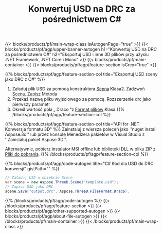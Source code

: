 ﻿---
title: Konwertuj USD na DRC za pośrednictwem C# 
description: Konwertuj pliki USD i inne 3D za pomocą .NET API
url: /pl/net/conversion/usd-to-drc/
family: 3d
platformtag: net
feature: conversion
informat: USD
outformat: DRC
otherformats: PLY AMF DRC FBX RVM OBJ STL 3DS 
---
{{< blocks/products/pf/main-wrap-class isAutogenPage="true" >}}
{{< blocks/products/pf/agp/upper-banner-autogen h1="Konwertuj USD na DRC za pośrednictwem C#" h2="Eksportuj USD i inne 3D plików przy użyciu .NET Framework, .NET Core i Mono" >}}
{{< blocks/products/pf/main-container >}}
{{< blocks/products/pf/agp/feature-section isGrey="true" >}}

{{% blocks/products/pf/agp/feature-section-col title="Eksportuj USD sceny jako DRC z C#" %}}
1. Załaduj plik USD za pomocą konstruktora [Scena](https://apireference.aspose.com/3d/net/aspose.threed/scene) Klasa2. Zadzwoń [Scena. Zapisz](https://apireference.aspose.com/3d/net/aspose.threed/scene/methods/save/index) Metoda
3. Przekaż nazwę pliku wyjściowego za pomocą. Rozszerzenie drc jako pierwszy parametr
4. Określ wartość pola „ Draco ”z [Format plików](https://apireference.aspose.com/3d/net/aspose.threed/fileformat/fields/index) Klasa
{{% /blocks/products/pf/agp/feature-section-col %}}

{{% blocks/products/pf/agp/feature-section-col title="API for .NET Konwersja formatu 3D" %}}
Zainstaluj z wiersza poleceń jako ''nuget install Aspose.3d'' lub przez konsolę Menedżera pakietów w Visual Studio z ''Zainstaluj pakiet Aspose.3D''.

Alternatywnie, pobierz instalator MSI offline lub biblioteki DLL w pliku ZIP z [Pliki do pobrania](https://downloads.aspose.com/3d/net).
{{% /blocks/products/pf/agp/feature-section-col %}}

{{% blocks/products/pf/agp/code-autogen title="C# Kod dla USD do DRC konwersji" gistPath="" %}}
```cs
// Załaduj USD w obiekcie Scene 
var scene = new Aspose.ThreeD.Scene("template.usd");
// Zapisz USD jako DRC 
scene.Save("output.drc", Aspose.ThreeD.FileFormat.Draco);

```
{{% /blocks/products/pf/agp/code-autogen %}}
{{< /blocks/products/pf/agp/feature-section >}}
{{< blocks/products/pf/agp/other-supported-autogen >}}
{{< blocks/products/pf/agp/about-file-autogen >}}
{{< /blocks/products/pf/main-container >}}
{{< /blocks/products/pf/main-wrap-class >}}